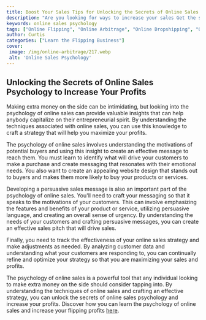 ```yaml
---
title: Boost Your Sales Tips for Unlocking the Secrets of Online Sales Psychology
description: "Are you looking for ways to increase your sales Get the secrets to using psychology to unlock the potential of your online sales Learn tips on how to gain customer trust and boost conversion rates"
keywords: online sales psychology
tags: ["Online Flipping", "Online Arbitrage", "Online Dropshipping", "Online Auctions", "Online Retail Arbitrage", "Online Advertising", "Online Branding", "Online Reputation Management", "Online Negotiation", "Online Sales Psychology", "Online Market Research", "Online Product Photography", "Online Product Listing", "Online Customer Service", "Online Shipping and Logistics"]
author: Curtis
categories: ["Learn the Flipping Business"]
cover: 
 image: /img/online-arbitrage/217.webp
 alt: 'Online Sales Psychology'
---
```

## Unlocking the Secrets of Online Sales Psychology to Increase Your Profits
Making extra money on the side can be intimidating, but looking into the psychology of online sales can provide valuable insights that can help anybody capitalize on their entrepreneurial spirit. By understanding the techniques associated with online sales, you can use this knowledge to craft a strategy that will help you maximize your profits. 

The psychology of online sales involves understanding the motivations of potential buyers and using this insight to create an effective message to reach them. You must learn to identify what will drive your customers to make a purchase and create messaging that resonates with their emotional needs. You also want to create an appealing website design that stands out to buyers and makes them more likely to buy your products or services.

Developing a persuasive sales message is also an important part of the psychology of online sales. You'll need to craft your messaging so that it speaks to the motivations of your customers. This can involve emphasizing the features and benefits of your product or service, utilizing persuasive language, and creating an overall sense of urgency. By understanding the needs of your customers and crafting persuasive messages, you can create an effective sales pitch that will drive sales.

Finally, you need to track the effectiveness of your online sales strategy and make adjustments as needed. By analyzing customer data and understanding what your customers are responding to, you can continually refine and optimize your strategy so that you are maximizing your sales and profits.

The psychology of online sales is a powerful tool that any individual looking to make extra money on the side should consider tapping into. By understanding the techniques of online sales and crafting an effective strategy, you can unlock the secrets of online sales psychology and increase your profits. Discover how you can learn the psychology of online sales and increase your flipping profits [here](/online-sales-psychology).
